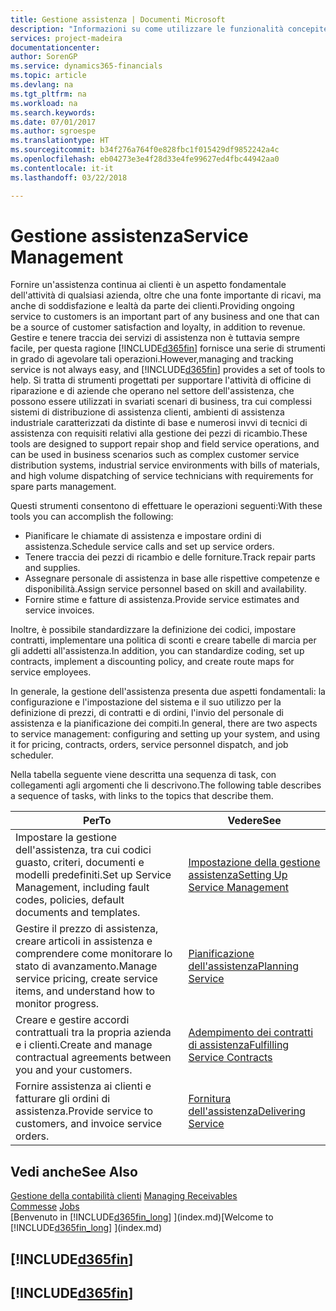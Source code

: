 ```yaml
---
title: Gestione assistenza | Documenti Microsoft
description: "Informazioni su come utilizzare le funzionalità concepite per supportare l'attività di officine di riparazione e le operazioni di assistenza su campo."
services: project-madeira
documentationcenter: 
author: SorenGP
ms.service: dynamics365-financials
ms.topic: article
ms.devlang: na
ms.tgt_pltfrm: na
ms.workload: na
ms.search.keywords: 
ms.date: 07/01/2017
ms.author: sgroespe
ms.translationtype: HT
ms.sourcegitcommit: b34f276a764f0e828fbc1f015429df9852242a4c
ms.openlocfilehash: eb04273e3e4f28d33e4fe99627ed4fbc44942aa0
ms.contentlocale: it-it
ms.lasthandoff: 03/22/2018

---
```

# <a name="service-management"></a><span data-ttu-id="aedee-103">Gestione assistenza</span><span class="sxs-lookup"><span data-stu-id="aedee-103">Service Management</span></span>
<span data-ttu-id="aedee-104">Fornire un'assistenza continua ai clienti è un aspetto fondamentale dell'attività di qualsiasi azienda, oltre che una fonte importante di ricavi, ma anche di soddisfazione e lealtà da parte dei clienti.</span><span class="sxs-lookup"><span data-stu-id="aedee-104">Providing ongoing service to customers is an important part of any business and one that can be a source of customer satisfaction and loyalty, in addition to revenue.</span></span> <span data-ttu-id="aedee-105">Gestire e tenere traccia dei servizi di assistenza non è tuttavia sempre facile, per questa ragione [!INCLUDE[d365fin](includes/d365fin_md.md)] fornisce una serie di strumenti in grado di agevolare tali operazioni.</span><span class="sxs-lookup"><span data-stu-id="aedee-105">However,managing and tracking service is not always easy, and [!INCLUDE[d365fin](includes/d365fin_md.md)] provides a set of tools to help.</span></span> <span data-ttu-id="aedee-106">Si tratta di strumenti progettati per supportare l'attività di officine di riparazione e di aziende che operano nel settore dell'assistenza, che possono essere utilizzati in svariati scenari di business, tra cui complessi sistemi di distribuzione di assistenza clienti, ambienti di assistenza industriale caratterizzati da distinte di base e numerosi invvi di tecnici di assistenza con requisiti relativi alla gestione dei pezzi di ricambio.</span><span class="sxs-lookup"><span data-stu-id="aedee-106">These tools are designed to support repair shop and field service operations, and can be used in business scenarios such as complex customer service distribution systems, industrial service environments with bills of materials, and high volume dispatching of service technicians with requirements for spare parts management.</span></span>  

 <span data-ttu-id="aedee-107">Questi strumenti consentono di effettuare le operazioni seguenti:</span><span class="sxs-lookup"><span data-stu-id="aedee-107">With these tools you can accomplish the following:</span></span>  

* <span data-ttu-id="aedee-108">Pianificare le chiamate di assistenza e impostare ordini di assistenza.</span><span class="sxs-lookup"><span data-stu-id="aedee-108">Schedule service calls and set up service orders.</span></span>  
* <span data-ttu-id="aedee-109">Tenere traccia dei pezzi di ricambio e delle forniture.</span><span class="sxs-lookup"><span data-stu-id="aedee-109">Track repair parts and supplies.</span></span>  
* <span data-ttu-id="aedee-110">Assegnare personale di assistenza in base alle rispettive competenze e disponibilità.</span><span class="sxs-lookup"><span data-stu-id="aedee-110">Assign service personnel based on skill and availability.</span></span>  
* <span data-ttu-id="aedee-111">Fornire stime e fatture di assistenza.</span><span class="sxs-lookup"><span data-stu-id="aedee-111">Provide service estimates and service invoices.</span></span>  

<span data-ttu-id="aedee-112">Inoltre, è possibile standardizzare la definizione dei codici, impostare contratti, implementare una politica di sconti e creare tabelle di marcia per gli addetti all'assistenza.</span><span class="sxs-lookup"><span data-stu-id="aedee-112">In addition, you can standardize coding, set up contracts, implement a discounting policy, and create route maps for service employees.</span></span>  

<span data-ttu-id="aedee-113">In generale, la gestione dell'assistenza presenta due aspetti fondamentali: la configurazione e l'impostazione del sistema e il suo utilizzo per la definizione di prezzi, di contratti e di ordini, l'invio del personale di assistenza e la pianificazione dei compiti.</span><span class="sxs-lookup"><span data-stu-id="aedee-113">In general, there are two aspects to service management: configuring and setting up your system, and using it for pricing, contracts, orders, service personnel dispatch, and job scheduler.</span></span>  

<span data-ttu-id="aedee-114">Nella tabella seguente viene descritta una sequenza di task, con collegamenti agli argomenti che li descrivono.</span><span class="sxs-lookup"><span data-stu-id="aedee-114">The following table describes a sequence of tasks, with links to the topics that describe them.</span></span>   

|<span data-ttu-id="aedee-115">**Per**</span><span class="sxs-lookup"><span data-stu-id="aedee-115">**To**</span></span>|<span data-ttu-id="aedee-116">**Vedere**</span><span class="sxs-lookup"><span data-stu-id="aedee-116">**See**</span></span>|  
|------------|-------------|  
|<span data-ttu-id="aedee-117">Impostare la gestione dell'assistenza, tra cui codici guasto, criteri, documenti e modelli predefiniti.</span><span class="sxs-lookup"><span data-stu-id="aedee-117">Set up Service Management, including fault codes, policies, default documents and templates.</span></span>|[<span data-ttu-id="aedee-118">Impostazione della gestione assistenza</span><span class="sxs-lookup"><span data-stu-id="aedee-118">Setting Up Service Management</span></span>](service-setup-service.md)|  
|<span data-ttu-id="aedee-119">Gestire il prezzo di assistenza, creare articoli in assistenza e comprendere come monitorare lo stato di avanzamento.</span><span class="sxs-lookup"><span data-stu-id="aedee-119">Manage service pricing, create service items, and understand how to monitor progress.</span></span>|[<span data-ttu-id="aedee-120">Pianificazione dell'assistenza</span><span class="sxs-lookup"><span data-stu-id="aedee-120">Planning Service</span></span>](service-plan-service.md)|  
|<span data-ttu-id="aedee-121">Creare e gestire accordi contrattuali tra la propria azienda e i clienti.</span><span class="sxs-lookup"><span data-stu-id="aedee-121">Create and manage contractual agreements between you and your customers.</span></span>|[<span data-ttu-id="aedee-122">Adempimento dei contratti di assistenza</span><span class="sxs-lookup"><span data-stu-id="aedee-122">Fulfilling Service Contracts</span></span>](service-fulfill-service-contracts.md)|  
|<span data-ttu-id="aedee-123">Fornire assistenza ai clienti e fatturare gli ordini di assistenza.</span><span class="sxs-lookup"><span data-stu-id="aedee-123">Provide service to customers, and invoice service orders.</span></span>|[<span data-ttu-id="aedee-124">Fornitura dell'assistenza</span><span class="sxs-lookup"><span data-stu-id="aedee-124">Delivering Service</span></span>](service-deliver-service.md)|  

## <a name="see-also"></a><span data-ttu-id="aedee-125">Vedi anche</span><span class="sxs-lookup"><span data-stu-id="aedee-125">See Also</span></span>  
<span data-ttu-id="aedee-126">[Gestione della contabilità clienti](receivables-manage-receivables.md) </span><span class="sxs-lookup"><span data-stu-id="aedee-126">[Managing Receivables](receivables-manage-receivables.md) </span></span>  
<span data-ttu-id="aedee-127">[Commesse](projects-how-create-jobs.md) </span><span class="sxs-lookup"><span data-stu-id="aedee-127">[Jobs](projects-how-create-jobs.md) </span></span>  
<span data-ttu-id="aedee-128">[Benvenuto in [!INCLUDE[d365fin_long](includes/d365fin_long_md.md)] ](index.md)</span><span class="sxs-lookup"><span data-stu-id="aedee-128">[Welcome to [!INCLUDE[d365fin_long](includes/d365fin_long_md.md)] ](index.md)</span></span>

## [!INCLUDE[d365fin](includes/free_trial_md.md)]  
## [!INCLUDE[d365fin](includes/training_link_md.md)]

